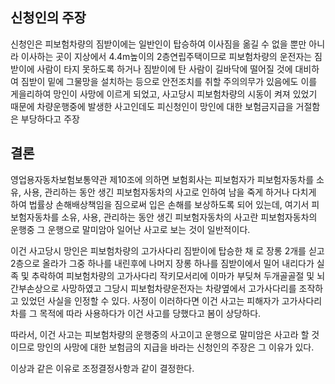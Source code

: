 ## 신청인의 주장
신청인은 피보험차량의 짐받이에는 일반인이 탑승하여 이사짐을 옮길 수 없을 뿐만 아니라 이사하는 곳이 지상에서 4.4m높이의 2층연립주택이므로 피보험차량의 운전자는 짐받이에 사람이 타지 못하도록 하거나 짐받이에 탄 사람이 길바닥에 떨어질 것에 대비하여 짐받이 밑에 그물망을 설치하는 등으로 안전조치를 취할 주의의무가 있음에도 이를 게을리하여 망인이 사망에 이르게 되었고, 사고당시 피보험차량의 시동이 켜져 있었기 때문에 차량운행중에 발생한 사고인데도 피신청인이 망인에 대한 보험금지급을 거절함은 부당하다고 주장

## 결론
영업용자동차보험보통약관 제10조에 의하면 보험회사는 피보험자가 피보험자동차를 소유, 사용, 관리하는 동안 생긴 피보험자동차의 사고로 인하여 남을 죽게 하거나 다치게 하여 법률상 손해배상책임을 짐으로써 입은 손해를 보상하도록 되어 있는데, 여기서 피보험자동차를 소유, 사용, 관리하는 동안 생긴 피보험자동차의 사고란 피보험자동차의 운행중 그 운행으로 말미암아 일어난 사고로 보는 것이 일반적이다.

이건 사고당시 망인은 피보험차량의 고가사다리 짐받이에 탑승한 채 로 장롱 2개를 싣고 2층으로 올라가 그중 하나를 내린후에 나머지 장롱 하나를 짐받이에서 밀어 내리다가 실족 및 추락하여 피보험차량의 고가사다리 작키모서리에 이마가 부딪쳐 두개골골절 및 뇌간부손상으로 사망하였고 그당시 피보험차량운전자는 차량옆에서 고가사다리를 조작하고 있었던 사실을 인정할 수 있다. 사정이 이러하다면 이건 사고는 피해자가 고가사다리차를 그 목적에 따라 사용하다가 이건 사고를 당했다고 봄이 상당하다.

따라서, 이건 사고는 피보험차량의 운행중의 사고이고 운행으로 말미암은 사고라 할 것이므로 망인의 사망에 대한 보험금의 지급을 바라는 신청인의 주장은 그 이유가 있다.

이상과 같은 이유로 조정결정사항과 같이 결정한다.